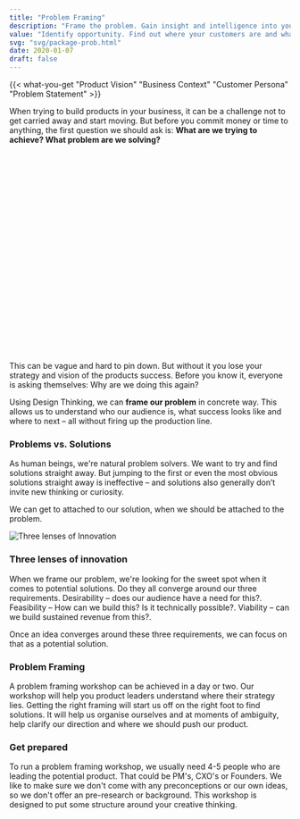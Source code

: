 ```yaml
---
title: "Problem Framing"
description: "Frame the problem. Gain insight and intelligence into your customers and figure out where to go next"
value: "Identify opportunity. Find out where your customers are and what they want."
svg: "svg/package-prob.html"
date: 2020-01-07
draft: false
---
```

{{< what-you-get "Product Vision" "Business Context" "Customer Persona" "Problem Statement" >}}

When trying to build products in your business, it can be a challenge not to get carried away and start moving. But before you commit money or time to anything, the first question we should ask is: **What are we trying to achieve? What problem are we solving?**

<iframe title="vimeo-player" class="lazyload" data-src="https://player.vimeo.com/video/191566926" class="full-width" width="640" height="360" frameborder="0" allowfullscreen></iframe>

This can be vague and hard to pin down. But without it you lose your strategy and vision of the products success. Before you know it, everyone is asking themselves: Why are we doing this again?

Using Design Thinking, we can **frame our problem** in concrete way. This allows us to understand who our audience is, what success looks like and where to next – all without firing up the production line.

### Problems vs. Solutions
As human beings, we're natural problem solvers. We want to try and find solutions straight away. But jumping to the first or even the most obvious solutions straight away is ineffective – and solutions also generally don’t invite new thinking or curiosity.

We can get to attached to our solution, when we should be attached to the problem.

<img class="lazyload" data-src="/images/Venn.png" data-srcset="/images/Venn@2x.png 800w" alt="Three lenses of Innovation" />

### Three lenses of innovation
When we frame our problem, we're looking for the sweet spot when it comes to potential solutions. Do they all converge around our three requirements. Desirability – does our audience have a need for this?. Feasibility – How can we build this? Is it technically possible?. Viability – can we build sustained revenue from this?.

Once an idea converges around these three requirements, we can focus on that as a potential solution.

### Problem Framing
A problem framing workshop can be achieved in a day or two. Our workshop will help you product leaders understand where their strategy lies. Getting the right framing will start us off on the right foot to find solutions. It will help us organise ourselves and at moments of ambiguity, help clarify our direction and where we should push our product.

### Get prepared
To run a problem framing workshop, we usually need 4-5 people who are leading the potential product. That could be PM's, CXO's or Founders. We like to make sure we don't come with any preconceptions or our own ideas, so we don't offer an pre-research or background. This workshop is designed to put some structure around your creative thinking.

